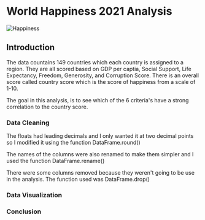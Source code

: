 # World Happiness 2021 Analysis

![Happiness](https://user-images.githubusercontent.com/60836219/148882932-28fb6663-a1ea-4470-8feb-f97acbdbf652.jpeg)

## Introduction

The data countains 149 countries which each country is assigned to a region. They are all scored based on GDP per captia, Social Support, Life Expectancy, Freedom, Generosity, and Corruption Score. There is an overall score called country score which is the score of happiness from a scale of 1-10.

The goal in this analysis, is to see which of the 6 criteria's have a strong correlation to the country score.

### Data Cleaning

The floats had leading decimals and I only wanted it at two decimal points so I modified it using the function DataFrame.round()

The names of the columns were also renamed to make them simpler and I used the function DataFrame.rename()

There were some columns removed because they weren't going to be use in the analysis. The function used was DataFrame.drop()

### Data Visualization




### Conclusion

